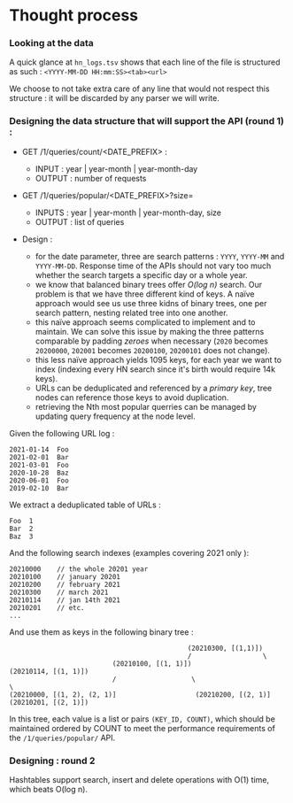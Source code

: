 # Thought process

### Looking at the data
A quick glance at `hn_logs.tsv` shows that each line of the file is structured as such : `<YYYY-MM-DD HH:mm:SS><tab><url> `

We choose to not take extra care of any line that would not respect this structure : it will be discarded by any parser we will write.

### Designing the data structure that will support the API (round 1) : 

   - GET /1/queries/count/<DATE_PREFIX> :
      - INPUT  : year | year-month | year-month-day
      - OUTPUT : number of requests
   
   - GET /1/queries/popular/<DATE_PREFIX>?size=<SIZE>
      - INPUTS : year | year-month | year-month-day, size
      - OUTPUT : list of queries

   - Design :
     - for the date parameter, three are search patterns : `YYYY`, `YYYY-MM` and `YYYY-MM-DD`. Response time of the APIs should not vary too much whether the search targets a specific day or a whole year.
     - we know that balanced binary trees offer _O(log n)_ search. Our problem is that we have three different kind of keys. A naïve approach would see us use three kidns of binary trees, one per search pattern, nesting related tree into one another.
     - this naïve approach seems complicated to implement and to maintain. We can solve this issue by making the three patterns comparable by padding _zeroes_ when necessary (`2020` becomes `20200000`, `202001` becomes `20200100`, `20200101` does not change).
     - this less naïve approach yields 1095 keys, for each year we want to index (indexing every HN search since it's birth would require 14k keys).
     - URLs can be deduplicated and referenced by a _primary key_, tree nodes can reference those keys to avoid duplication.
     - retrieving the Nth most popular querries can be managed by updating query frequency at the node level.

Given the following URL log :
```
2021-01-14  Foo
2021-02-01  Bar
2021-03-01  Foo
2020-10-28  Baz
2020-06-01  Foo
2019-02-10  Bar
```

We extract a deduplicated table of URLs :
```
Foo  1
Bar  2
Baz  3
```

And the following search indexes (examples covering 2021 only ):
```
20210000    // the whole 20201 year
20210100    // january 20201
20210200    // february 2021
20210300    // march 2021
20210114    // jan 14th 2021
20210201    // etc.
...
```

And use them as keys in the following binary tree :
```
                                             (20210300, [(1,1)])
                                             /                  \
                          (20210100, [(1, 1)])                   (20210114, [(1, 1)])
                          /                   \                                      \
(20210000, [(1, 2), (2, 1)]                    (20210200, [(2, 1)]                    (20210201, [(2, 1)])
```

In this tree, each value is a list or pairs `(KEY_ID, COUNT)`, which should be maintained ordered by COUNT to meet the performance requirements of the `/1/queries/popular/` API.

### Designing : round 2
Hashtables support search, insert and delete operations with O(1) time, which beats O(log n).